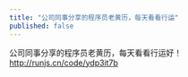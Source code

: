 ```yaml
---
title: "公司同事分享的程序员老黄历，每天看看行运"
published: false
---
```

公司同事分享的程序员老黄历，每天看看行运好！
http://runjs.cn/code/ydp3it7b

